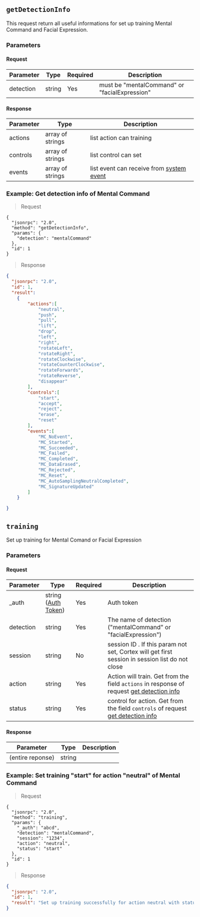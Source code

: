 ## `getDetectionInfo`

<div class="fullwidth">

This request return all useful informations for set up training Mental Command and Facial Expression.

### Parameters

#### Request

Parameter | Type   | Required | Description
--------- | ----   | ---------| -----------
detection   | string  | Yes | must be "mentalCommand" or "facialExpression"

#### Response

Parameter | Type   | Description
--------- | ----   | -----------
actions   | array of strings | list action can training
controls  | array of strings | list control can set
events    | array of strings | list event can receive from [system event](#sys-event)

</div>

### Example: Get detection info of Mental Command

> Request

```json--raw
{
  "jsonrpc": "2.0",
  "method": "getDetectionInfo",
  "params": {
    "detection": "mentalCommand"
  },
  "id": 1
}
```

<!-- ```javascript
  ws.send({
    "jsonrpc": "2.0",
    "method": "getDetectionInfo",
    "params": {
      "detection": "mentalCommand",
    }
    "id": 1
  });
``` -->

> Response

```json
{
  "jsonrpc": "2.0",
  "id": 1,
  "result":
    {
    	"actions":[
    		"neutral",
    		"push",
    		"pull",
    		"lift",
    		"drop",
    		"left",
    		"right",
    		"rotateLeft",
    		"rotateRight",
    		"rotateClockwise",
    		"rotateCounterClockwise",
    		"rotateForwards",
    		"rotateReverse",
    		"disappear"
    	],
    	"controls":[
    		"start",
    		"accept",
    		"reject",
    		"erase",
    		"reset"
    	],
    	"events":[
    		"MC_NoEvent",
    		"MC_Started",
    		"MC_Succeeded",
    		"MC_Failed",
    		"MC_Completed",
    		"MC_DataErased",
    		"MC_Rejected",
    		"MC_Reset",
    		"MC_AutoSamplingNeutralCompleted",
    		"MC_SignatureUpdated"
    	]
    }

}
```

## `training`

<div class="fullwidth">

Set up training for Mental Comand or Facial Expression

### Parameters

#### Request

Parameter | Type   | Required | Description
--------- | ----   | ---------| -----------
_auth     | string ([Auth Token](#auth-token)) | Yes | Auth token
detection | string | Yes | The name of detection ("mentalCommand" or "facialExpression")
session   | string | No | session ID . If this param not set, Cortex will get first session in session list do not close
action    | string | Yes | Action will train. Get from the field `actions` in response of request [get detection info](#getdetectioninfo)
status    | string | Yes | control for action. Get from the field `controls` of request [get detection info](#getdetectioninfo)


#### Response

Parameter | Type   | Description
--------- | ----   | -----------
(entire reponse) | string | 

</div>

### Example: Set training "start" for action "neutral" of Mental Command

> Request

```json--raw
{
  "jsonrpc": "2.0",
  "method": "training",
  "params": {
    "_auth": "abcd",
    "detection": "mentalCommand",
    "session": "1234",
    "action": "neutral",
    "status": "start"
  },
  "id": 1
}
```

<!-- ```javascript
  ws.send({
    "jsonrpc": "2.0",
    "method": "training",
    "params": {
    	"_auth": "abcd",
    	"detection": "mentalCommand",
    	"session": "1234",
    	"action": "neutral",
    	"status": "start"
    },
    "id": 1
  });
``` -->

> Response

```json
{
  "jsonrpc": "2.0",
  "id": 1,
  "result": "Set up training successfully for action neutral with status start"
}
```

